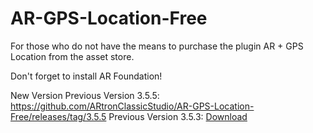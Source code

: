 # AR-GPS-Location-Free
For those who do not have the means to purchase the plugin AR + GPS Location from the asset store. 


Don't forget to install AR Foundation!

New Version 
Previous Version 3.5.5: https://github.com/ARtronClassicStudio/AR-GPS-Location-Free/releases/tag/3.5.5
Previous Version 3.5.3: [Download]()

